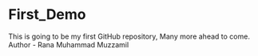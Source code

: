 # First_Demo
This is going to be my first GitHub repository, Many more ahead to come.
Author - Rana Muhammad Muzzamil
